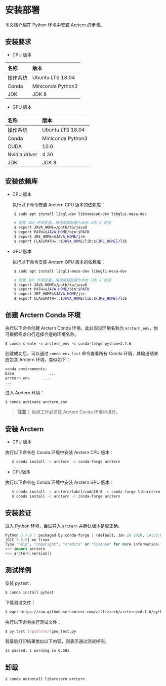 # 安装部署
本文档介绍在 Python 环境中安装 Arctern 的步骤。

## 安装要求

* CPU 版本

|  名称    |   版本     |
| :---------- | :------------ |
| 操作系统 |Ubuntu LTS 18.04|
| Conda  | Miniconda Python3  |
| JDK   | JDK 8|

* GPU 版本

|  名称    |   版本     |
| :---------- | :------------ |
| 操作系统 |Ubuntu LTS 18.04|
| Conda | Miniconda Python3  |
|CUDA|10.0|
|Nvidia driver|4.30|
| JDK   | JDK 8|

## 安装依赖库

* CPU 版本

  执行以下命令安装 Arctern CPU 版本的依赖库：
```bash
    $ sudo apt install libgl-dev libosmesa6-dev libglu1-mesa-dev

    # 配置 JDK 环境变量，路径需要配置为本地 JDK 8 路径
    $ export JAVA_HOME=/path/to/java8
    $ export PATH=$JAVA_HOME/bin:$PATH
    $ export JRE_HOME=$JAVA_HOME/jre
    $ export CLASSPATH=.:$JAVA_HOME/lib:${JRE_HOME}/lib
```

* GPU 版本

  执行以下命令安装 Arctern GPU 版本的依赖库：
```bash
    $ sudo apt install libgl1-mesa-dev libegl1-mesa-dev

    # 配置 JDK 环境变量，路径需要配置为本地 JDK 8 路径
    $ export JAVA_HOME=/path/to/java8
    $ export PATH=$JAVA_HOME/bin:$PATH
    $ export JRE_HOME=$JAVA_HOME/jre
    $ export CLASSPATH=.:$JAVA_HOME/lib:${JRE_HOME}/lib
```

## 创建 Arctern Conda 环境

执行以下命令创建 Arctern Conda 环境。此处假设环境名称为 `arctern_env`，你可根据需求自行选择合适的环境名称。

```
$ conda create -n arctern_env -c conda-forge python=3.7.6
```

创建成功后，可以通过 `conda env list` 命令查看所有 Conda 环境，其输出结果应包含 Arctern 环境，类似如下：
  
  ```bash
  conda environments:
  base                ...
  arctern_env      ...
  ...
  ```

 进入 Arctern 环境：

```
$ conda activate arctern_env
```

> **注意：** 后续工作必须在 Arctern Conda 环境中进行。

## 安装 Arctern

* CPU 版本
  
执行以下命令在 Conda 环境中安装 Arctern CPU 版本：

```bash
   $ conda install -c arctern -c conda-forge arctern
```

* GPU版本
  
执行以下命令在 Conda 环境中安装 Arctern GPU 版本：

```bash
   $ conda install -c arctern/label/cuda10.0 -c conda-forge libarctern 
   $ conda install -c arctern -c conda-forge arctern
```

## 安装验证

进入 Python 环境，尝试导入 `arctern` 并确认版本是否正确。

```python
Python 3.7.6 | packaged by conda-forge | (default, Jan 29 2020, 14:55:04)
[GCC 7.3.0] on linux
Type "help", "copyright", "credits" or "license" for more information.
>>> import arctern
>>> arctern.version()
```

## 测试样例

安装 py.test：
```bash
$ conda install pytest
```

下载测试文件：
```bash
$ wget https://raw.githubusercontent.com/zilliztech/arctern/v0.1.0/python/tests/geo/geo_test.py
```

执行以下命令执行测试文件：
```bash
$ py.test [/path/to/]geo_test.py
```

若最后打印结果类似以下内容，则表示通过测试样例。
```bash
33 passed, 1 warning in 0.58s
```

## 卸载

```bash
$ conda uninstall libarctern arctern
```
